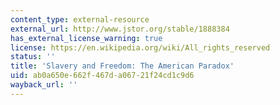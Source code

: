 ```yaml
---
content_type: external-resource
external_url: http://www.jstor.org/stable/1888384
has_external_license_warning: true
license: https://en.wikipedia.org/wiki/All_rights_reserved
status: ''
title: 'Slavery and Freedom: The American Paradox'
uid: ab0a650e-662f-467d-a067-21f24cd1c9d6
wayback_url: ''
---
```


